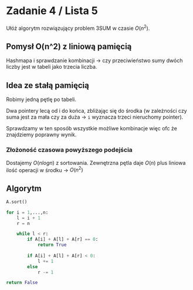 # Zadanie 4 / Lista 5

Ułóż algorytm rozwiązujący problem 3SUM w czasie $O(n^2)$.

## Pomysł O(n^2) z liniową pamięcią

Hashmapa i sprawdzanie kombinacji -> czy przeciwieństwo sumy dwóch liczby jest w tabeli jako trzecia liczba.

## Idea ze stałą pamięcią

Robimy jedną pętlę po tabeli.

Dwa pointery lecą od i do końca, zbliżając się do środka (w zależności czy suma jest za mała czy za duża -> `i` wyznacza trzeci nieruchomy pointer).

Sprawdzamy w ten sposób wszystkie możliwe kombinacje więc ofc że znajdziemy poprawny wynik.

### Złożoność czasowa powyższego podejścia

Dostajemy $O(nlogn)$ z sortowania. Zewnętrzna pętla daje $O(n)$ plus liniowa ilość operacji w środku -> $O(n^2)$

## Algorytm

```py
A.sort()

for i = 1,...,n:
    l = i + 1
    r = n

    while l < r:
        if A[i] + A[l] + A[r] == 0:
            return True
        
        if A[i] + A[l] + A[r] < 0:
            l += 1
        else
            r -= 1

return False
```